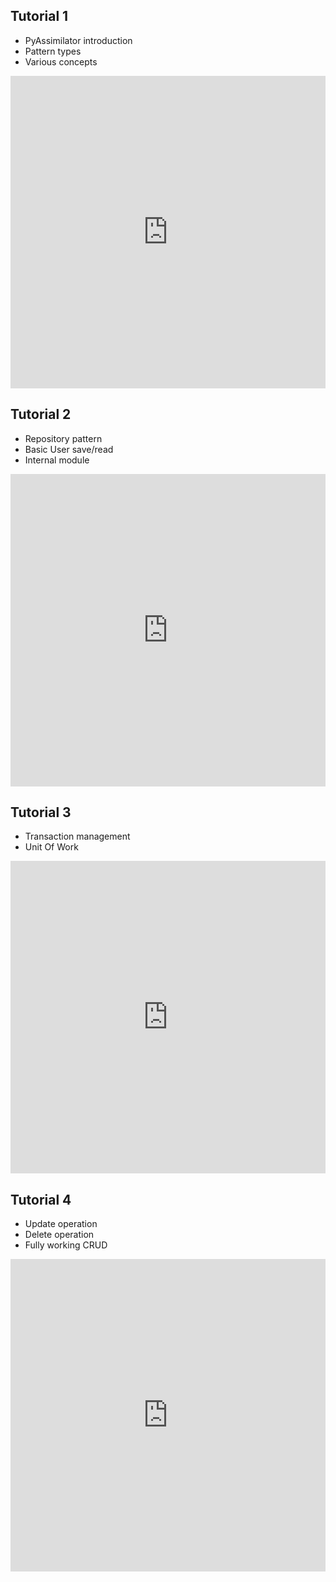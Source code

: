## Tutorial 1

- PyAssimilator introduction
- Pattern types
- Various concepts

<iframe width="100%" height="500" 
src="https://www.youtube.com/embed/SDduRjABu0k"
title="Tutorial 1" frameborder="0" 
allow="accelerometer; autoplay; clipboard-write; encrypted-media; gyroscope; picture-in-picture; web-share" allowfullscreen></iframe>


## Tutorial 2

- Repository pattern
- Basic User save/read
- Internal module

<iframe width="100%" height="500" src="https://www.youtube.com/embed/ZE1niX3as-I"
title="Tutorial 2" frameborder="0"
allow="accelerometer; autoplay; clipboard-write; encrypted-media; gyroscope; picture-in-picture; web-share" allowfullscreen></iframe>


## Tutorial 3

- Transaction management
- Unit Of Work

<iframe width="100%" height="500" src="https://www.youtube.com/embed/lscA1EfvJPI" title="Tutorial 3" frameborder="0"
allow="accelerometer; autoplay; clipboard-write; encrypted-media; gyroscope; picture-in-picture; web-share" allowfullscreen></iframe>


## Tutorial 4

- Update operation
- Delete operation
- Fully working CRUD

<iframe width="100%" height="500" src="https://www.youtube.com/embed/K_gWImIJKnk"
title="Tutorial 4" frameborder="0" allow="accelerometer; autoplay; clipboard-write; encrypted-media; gyroscope; picture-in-picture; web-share" allowfullscreen></iframe>
